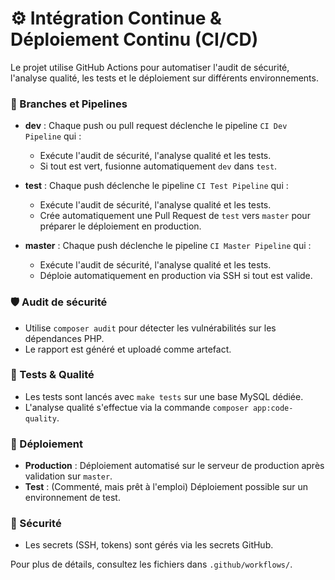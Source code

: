 # ⚙️ Intégration Continue & Déploiement Continu (CI/CD)

Le projet utilise GitHub Actions pour automatiser l'audit de sécurité, l'analyse qualité, les tests et le déploiement sur différents environnements.

### 🔄 Branches et Pipelines

- **dev** : Chaque push ou pull request déclenche le pipeline `CI Dev Pipeline` qui :
    - Exécute l'audit de sécurité, l'analyse qualité et les tests.
    - Si tout est vert, fusionne automatiquement `dev` dans `test`.

- **test** : Chaque push déclenche le pipeline `CI Test Pipeline` qui :
    - Exécute l'audit de sécurité, l'analyse qualité et les tests.
    - Crée automatiquement une Pull Request de `test` vers `master` pour préparer le déploiement en production.

- **master** : Chaque push déclenche le pipeline `CI Master Pipeline` qui :
    - Exécute l'audit de sécurité, l'analyse qualité et les tests.
    - Déploie automatiquement en production via SSH si tout est valide.

### 🛡️ Audit de sécurité

- Utilise `composer audit` pour détecter les vulnérabilités sur les dépendances PHP.
- Le rapport est généré et uploadé comme artefact.

### 🧪 Tests & Qualité

- Les tests sont lancés avec `make tests` sur une base MySQL dédiée.
- L'analyse qualité s'effectue via la commande `composer app:code-quality`.

### 🚀 Déploiement

- **Production** : Déploiement automatisé sur le serveur de production après validation sur `master`.
- **Test** : (Commenté, mais prêt à l'emploi) Déploiement possible sur un environnement de test.

### 🔑 Sécurité

- Les secrets (SSH, tokens) sont gérés via les secrets GitHub.

Pour plus de détails, consultez les fichiers dans `.github/workflows/`.
